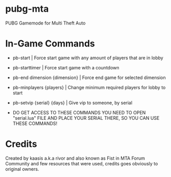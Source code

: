 # pubg-mta
PUBG Gamemode for Multi Theft Auto

# In-Game Commands
- pb-start | Force start game with any amount of players that are in lobby
- pb-starttimer | Force start game with a countdown
- pb-end dimension {dimension} | Force end game for selected dimension
- pb-minplayers {players} | Change minimum required players for lobby to start
- pb-setvip {serial} {days} | Give vip to someone, by serial

- DO GET ACCESS TO THESE COMMANDS YOU NEED TO OPEN "serial.lua" FILE AND PLACE YOUR SERIAL THERE, SO YOU CAN USE THESE COMMANDS!

# Credits
Created by kaasis a.k.a rivor and also known as Fist in MTA Forum Community and few resources that were used, credits goes obviously to original owners. 
